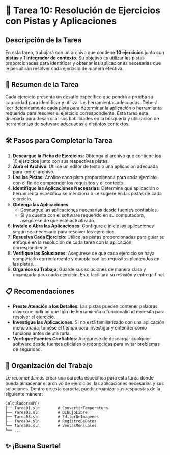 # 📝 Tarea 10: Resolución de Ejercicios con Pistas y Aplicaciones

## Descripción de la Tarea

En esta tarea, trabajará con un archivo que contiene **10 ejercicios** junto con **pistas** y **1 integrador de contexto**. Su objetivo es utilizar las pistas proporcionadas para identificar y obtener las aplicaciones necesarias que le permitirán resolver cada ejercicio de manera efectiva.

## 🧩 Resumen de la Tarea

Cada ejercicio presenta un desafío específico que pondrá a prueba su capacidad para identificar y utilizar las herramientas adecuadas. Deberá leer detenidamente cada pista para determinar la aplicación o herramienta requerida para resolver el ejercicio correspondiente. Esta tarea está diseñada para desarrollar sus habilidades en la búsqueda y utilización de herramientas de software adecuadas a distintos contextos.

## 🛠️ Pasos para Completar la Tarea

1. **Descargue la Ficha de Ejercicios**: Obtenga el archivo que contiene los 10 ejercicios junto con sus respectivas pistas.
2. **Abra el Archivo**: Utilice un editor de texto o una aplicación adecuada para leer el archivo.
3. **Lea las Pistas**: Analice cada pista proporcionada para cada ejercicio con el fin de comprender los requisitos y el contexto.
4. **Identifique las Aplicaciones Necesarias**: Determine qué aplicación o herramienta específica se menciona o se sugiere en las pistas de cada ejercicio.
5. **Obtenga las Aplicaciones**: 
   - Descargue las aplicaciones necesarias desde fuentes confiables.
   - Si ya cuenta con el software requerido en su computadora, asegúrese de que esté actualizado.
6. **Instale o Abra las Aplicaciones**: Configure e inicie las aplicaciones según sea necesario para resolver los ejercicios.
7. **Resuelva Cada Ejercicio**: Utilice las pistas proporcionadas para guiar su enfoque en la resolución de cada tarea con la aplicación correspondiente.
8. **Verifique las Soluciones**: Asegúrese de que cada ejercicio se haya completado correctamente y cumpla con los requisitos planteados en las pistas.
9. **Organice su Trabajo**: Guarde sus soluciones de manera clara y organizada para cada ejercicio. Esto facilitará su revisión y entrega final.

## 📋 Recomendaciones

- **Preste Atención a los Detalles**: Las pistas pueden contener palabras clave que indican qué tipo de herramienta o funcionalidad necesita para resolver el ejercicio.
- **Investigue las Aplicaciones**: Si no está familiarizado con una aplicación mencionada, tómese el tiempo para investigar y entender cómo funciona antes de utilizarla.
- **Verifique Fuentes Confiables**: Asegúrese de descargar cualquier software desde fuentes oficiales o reconocidas para evitar problemas de seguridad.

## 📂 Organización del Trabajo

Le recomendamos crear una carpeta específica para esta tarea donde pueda almacenar el archivo de ejercicios, las aplicaciones necesarias y sus soluciones. Dentro de esta carpeta, puede organizar sus respuestas de la siguiente manera:

```plaintext
CalculadoraWPF/
├── Tarea01.sln        # ConvertirTemperatura
├── Tarea02.sln        # DibujoLibre
├── Tarea03.sln        # EditorDeImagenes
├── Tarea04.sln        # RegistroDeDatos
└── Tarea05.sln        # VentasMensuales
└── ...
```

## ✨ ¡Buena Suerte!